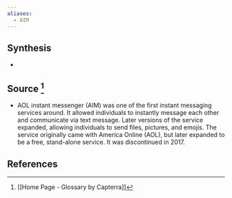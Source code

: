 ```yaml
---
aliases:
  - AIM
---
```

## Synthesis
- 
## Source [^1]
- AOL instant messenger (AIM) was one of the first instant messaging services around. It allowed individuals to instantly message each other and communicate via text message. Later versions of the service expanded, allowing individuals to send files, pictures, and emojis. The service originally came with America Online (AOL), but later expanded to be a free, stand-alone service. It was discontinued in 2017.
## References

[^1]: [[Home Page - Glossary by Capterra]]